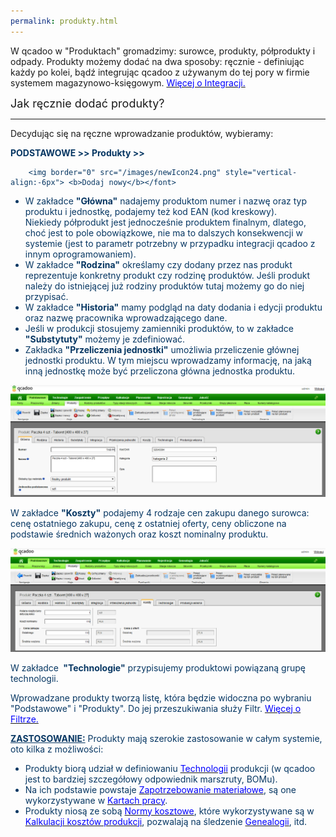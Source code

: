 ```yaml
---
permalink: produkty.html
---
```

 W qcadoo w "Produktach" gromadzimy: surowce, produkty, półprodukty i odpady. 
Produkty możemy dodać na dwa sposoby: ręcznie - definiując każdy po kolei, bądź integrując qcadoo z używanym do tej pory w firmie systemem magazynowo-księgowym. [<font color="#0000ff">Więcej o Integracji.</font>](/integracja)

  

<font size="4">Jak ręcznie dodać produkty?</font>

* * *
  

Decydując się na ręczne wprowadzanie produktów, wybieramy:

  

<font color="#073763"><b>PODSTAWOWE &gt;&gt; Produkty &gt;&gt;</b> 

        <img border="0" src="/images/newIcon24.png" style="vertical-align:-6px"> <b>Dodaj nowy</b></font>

- W zakładce **"Główna"** nadajemy produktom numer i nazwę oraz typ produktu i jednostkę, podajemy też kod EAN (kod kreskowy).   
 Niekiedy półprodukt jest jednocześnie produktem finalnym, dlatego, choć jest to pole obowiązkowe, nie ma to dalszych konsekwencji w systemie (jest to parametr potrzebny w przypadku integracji qcadoo z innym oprogramowaniem).
- W zakładce **"Rodzina"** określamy czy dodany przez nas produkt reprezentuje konkretny produkt czy rodzinę produktów. Jeśli produkt należy do istniejącej już rodziny produktów tutaj możemy go do niej przypisać.
- W zakładce **"Historia"** mamy podgląd na daty dodania i edycji produktu oraz nazwę pracownika wprowadzającego dane.
- Jeśli w produkcji stosujemy zamienniki produktów, to w zakładce **"Substytuty"** możemy je zdefiniować.
- Zakładka **"Przeliczenia jednostki"** umożliwia przeliczenie głównej jednostki produktu. W tym miejscu wprowadzamy informację, na jaką inną jednostkę może być przeliczona główna jednostka produktu.  

![](/images/Podstawowe-%20produkty-%20g%C5%82%C3%B3wna.png)
 
 W zakładce **"Koszty"** podajemy 4 rodzaje cen zakupu danego surowca: cenę ostatniego zakupu, cenę z ostatniej oferty, ceny obliczone na podstawie średnich ważonych oraz koszt nominalny produktu.  

[![](/images/Podstawowe-%20produkty-%20koszty.png)](/images/Podstawowe-%20produkty-%20koszty.png)
 
 W zakładce **&nbsp;"Technologie"** przypisujemy produktowi powiązaną grupę technologii. 
  

Wprowadzane produkty tworzą listę, która będzie widoczna po wybraniu "Podstawowe" i "Produkty". Do jej przeszukiwania służy Filtr. [<font color="#0000ff">Więcej o Filtrze.</font>](/inteligentny-filtr)

  

<u style="font-weight:bold">ZASTOSOWANIE:</u>&nbsp;Produkty mają szerokie zastosowanie w całym systemie, oto kilka z możliwości: 
- Produkty biorą udział w definiowaniu [<font color="#0000ff">Technologii</font>](/technologie) produkcji (w qcadoo jest to bardziej szczegółowy odpowiednik marszruty, BOMu).&nbsp;
- Na ich podstawie powstaje [<font color="#0000ff">Zapotrzebowanie materiałowe</font>](/zapotrzebowanie-materialowe), są one wykorzystywane w<font color="#0000ff"> <a href="/karty-pracy"><font color="#0000ff">Kartach pracy</font></a></font>.
- Produkty niosą ze sobą [<font color="#0000ff">Normy kosztowe</font>](/normy-kosztowe), które wykorzystywane są w [<font color="#0000ff">Kalkulacji kosztów produkcji</font>](/koszty-zlecenia), pozwalają na śledzenie&nbsp;[<font color="#0000ff">Genealogii</font>](/genealogia), itd.

